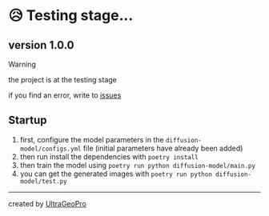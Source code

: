 # 😥 Testing stage...

## version 1.0.0

> [!WARNING]
> the project is at the testing stage
>
> if you find an error, write to [issues](https://github.com/UltraGeoDev/Telegram-Backups/issues)

## Startup
1. first, configure the model parameters in the `diffusion-model/configs.yml` file (initial parameters have already been added)
2. then run install the dependencies with `poetry install`
3. then train the model using `poetry run python diffusion-model/main.py`
4. you can get the generated images with `poetry run python diffusion-model/test.py`

---
created by [UltraGeoPro](https://github.com/Ultrageopro1966)
